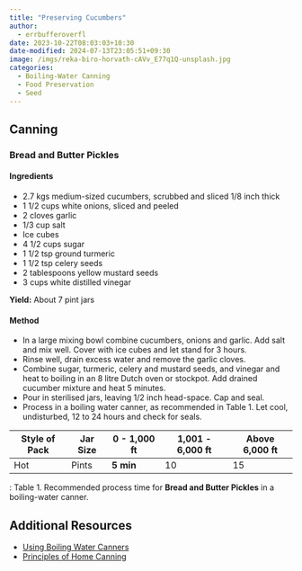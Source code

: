 ```yaml
---
title: "Preserving Cucumbers"
author:
  - errbufferoverfl
date: 2023-10-22T08:03:03+10:30
date-modified: 2024-07-13T23:05:51+09:30
image: /imgs/reka-biro-horvath-cAVv_E77q1Q-unsplash.jpg
categories:
  - Boiling-Water Canning
  - Food Preservation
  - Seed
---
```


## Canning

### Bread and Butter Pickles

#### Ingredients

- 2.7 kgs medium-sized cucumbers, scrubbed and sliced 1/8 inch thick
- 1 1/2 cups white onions, sliced and peeled
- 2 cloves garlic
- 1/3 cup salt
- Ice cubes
- 4 1/2 cups sugar
- 1 1/2 tsp ground turmeric
- 1 1/2 tsp celery seeds
- 2 tablespoons yellow mustard seeds
- 3 cups white distilled vinegar

**Yield:** About 7 pint jars

#### Method

- In a large mixing bowl combine cucumbers, onions and garlic. Add salt and mix well. Cover with ice cubes and let stand for 3 hours.
- Rinse well, drain excess water and remove the garlic cloves.
- Combine sugar, turmeric, celery and mustard seeds, and vinegar and heat to boiling in an 8 litre Dutch oven or stockpot. Add drained cucumber mixture and heat 5 minutes.
- Pour in sterilised jars, leaving 1/2 inch head-space. Cap and seal.
- Process in a boiling water canner, as recommended in Table 1. Let cool, undisturbed, 12 to 24 hours and check for seals.

| **Style of Pack** | **Jar Size** | **0 - 1,000 ft** | **1,001 - 6,000 ft** | **Above 6,000 ft** |
|---------------|---------------|---------------|---------------|---------------|
| Hot               | Pints        | **5 min**        | 10                   | 15                 |

: Table 1. Recommended process time for **Bread and Butter Pickles** in a boiling-water canner.

## Additional Resources

- [Using Boiling Water Canners](https://nchfp.uga.edu/publications/uga/using_bw_canners.html#gsc.tab=0)
- [Principles of Home Canning](https://nchfp.uga.edu/publications/usda/GUIDE01_HomeCan_rev0715.pdf)
